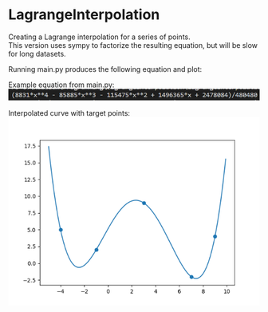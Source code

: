 # LagrangeInterpolation

Creating a Lagrange interpolation for a series of points.   
This version uses sympy to factorize the resulting equation, but will be slow for long datasets.   

Running main.py produces the following equation and plot: 

Example equation from main.py: 
![Example Equation](media/equation.png)

Interpolated curve with target points: 
![Lagrange Interpolation](media/interpolated.png)
